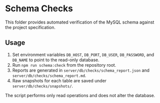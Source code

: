 # Schema Checks

This folder provides automated verification of the MySQL schema against the project specification.

## Usage
1. Set environment variables `DB_HOST`, `DB_PORT`, `DB_USER`, `DB_PASSWORD`, and `DB_NAME` to point to the read-only database.
2. Run `npm run schema:check` from the repository root.
3. Reports are generated in `server/db/checks/schema_report.json` and `server/db/checks/schema_report.md`.
4. Raw snapshots for each table are saved under `server/db/checks/snapshots/`.

The script performs only read operations and does not alter the database.
